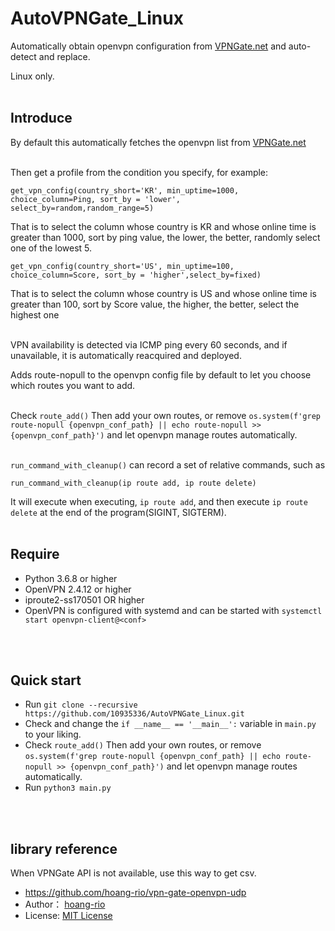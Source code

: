 # AutoVPNGate_Linux
Automatically obtain openvpn configuration from [VPNGate.net](https://www.vpngate.net/) and auto-detect and replace. 

Linux only.
<br>
<br>

## Introduce

By default this automatically fetches the openvpn list from [VPNGate.net](https://www.vpngate.net/)
<br>
<br>

Then get a profile from the condition you specify, for example:
```
get_vpn_config(country_short='KR', min_uptime=1000, choice_column=Ping, sort_by = 'lower', select_by=random,random_range=5)
```
That is to select the column whose country is KR and whose online time is greater than 1000, sort by ping value, the lower, the better, randomly select one of the lowest 5.

```
get_vpn_config(country_short='US', min_uptime=100, choice_column=Score, sort_by = 'higher',select_by=fixed)
``` 
That is to select the column whose country is US and whose online time is greater than 100, sort by Score value, the higher, the better, select the highest one
<br>
<br>

VPN availability is detected via ICMP ping every 60 seconds, and if unavailable, it is automatically reacquired and deployed.

Adds route-nopull to the openvpn config file by default to let you choose which routes you want to add.
<br>
<br>

Check `route_add()` Then add your own routes, or remove `os.system(f'grep route-nopull {openvpn_conf_path} || echo route-nopull >> {openvpn_conf_path}')` and let openvpn manage routes automatically.
<br>
<br>

`run_command_with_cleanup()` can record a set of relative commands, such as
```
run_command_with_cleanup(ip route add, ip route delete)
```
It will execute when executing, `ip route add`, and then execute `ip route delete` at the end of the program(SIGINT, SIGTERM).
<br>
<br>

## Require
- Python 3.6.8 or higher
- OpenVPN 2.4.12 or higher
- iproute2-ss170501 OR higher
- OpenVPN is configured with systemd and can be started with `systemctl start openvpn-client@<conf>`
<br>
<br>

## Quick start
- Run `git clone --recursive https://github.com/10935336/AutoVPNGate_Linux.git`
- Check and change the `if __name__ == '__main__':` variable in `main.py` to your liking.
- Check `route_add()` Then add your own routes, or remove `os.system(f'grep route-nopull {openvpn_conf_path} || echo route-nopull >> {openvpn_conf_path}')` and let openvpn manage routes automatically.
- Run `python3 main.py`
<br>
<br>

## library reference
When VPNGate API is not available, use this way to get csv.
- https://github.com/hoang-rio/vpn-gate-openvpn-udp
- Author： [hoang-rio](https://github.com/hoang-rio) 
- License: [MIT License](https://github.com/hoang-rio/vpn-gate-openvpn-udp/blob/master/LICENSE)
